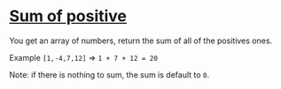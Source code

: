 # [Sum of positive](https://www.codewars.com/kata/sum-of-positive "https://www.codewars.com/kata/5715eaedb436cf5606000381")

You get an array of numbers, return the sum of all of the positives ones.

Example `[1,-4,7,12]` => `1 + 7 + 12 = 20`

Note: if there is nothing to sum, the sum is default to `0`.
